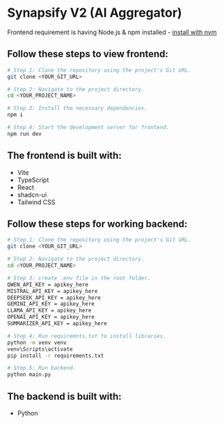 # Synapsify V2 (AI Aggregator)
 
Frontend requirement is having Node.js & npm installed - [install with nvm](https://github.com/nvm-sh/nvm#installing-and-updating)

## Follow these steps to view frontend:

```sh
# Step 1: Clone the repository using the project's Git URL.
git clone <YOUR_GIT_URL>

# Step 2: Navigate to the project directory.
cd <YOUR_PROJECT_NAME>

# Step 3: Install the necessary dependencies.
npm i

# Step 4: Start the development server for frontend.
npm run dev
```

## The frontend is built with:

- Vite
- TypeScript
- React
- shadcn-ui
- Tailwind CSS


## Follow these steps for working backend:

```sh
# Step 1: Clone the repository using the project's Git URL.
git clone <YOUR_GIT_URL>

# Step 2: Navigate to the project directory.
cd <YOUR_PROJECT_NAME>

# Step 3: create .env file in the root folder.
QWEN_API_KEY = apikey_here
MISTRAL_API_KEY = apikey_here
DEEPSEEK_API_KEY = apikey_here
GEMINI_API_KEY = apikey_here
LLAMA_API_KEY = apikey_here
OPENAI_API_KEY = apikey_here
SUMMARIZER_API_KEY = apikey_here

# Step 4: Run requiremnts.txt to install libraries.
python -m venv venv
venv\Scripts\activate
pip install -r requirements.txt

# Step 5: Run backend.
python main.py
```

## The backend is built with:

- Python
